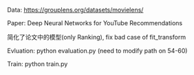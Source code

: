 Data:  https://grouplens.org/datasets/movielens/

Paper: Deep Neural Networks for YouTube Recommendations

简化了论文中的模型(only Ranking), fix bad case of fit_transform

Evluation:
  python evaluation.py 
  (need to modify path on 54-60) 

Train:
  python train.py
